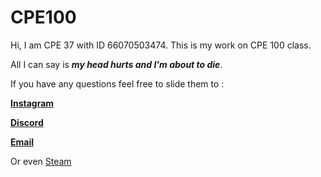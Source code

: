 # CPE100

Hi, I am CPE 37 with ID 66070503474. This is my work on CPE 100 class.

All I can say is ***my head hurts and I'm about to die***.

If you have any questions feel free to slide them to :

**[Instagram](https://www.instagram.com/arm.pansa/ "arm.pansa")**

**[Discord](https://discord.com/user/238880015524036608 "caesar1667")**

**[Email](pansa.inta@kmutt.ac.th)**

Or even
[Steam](https://steamcommunity.com/id/Caesar1667/ "Caesar")
